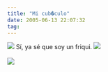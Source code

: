 ```yaml
---
title: "Mi cub�culo"
date: 2005-06-13 22:07:32
tag: 
---
```

<img border="0" src="mambots/editors/tinymce_exp/jscripts/tiny_mce/plugins/emotions/images/smiley-smile.gif"/> Sí, ya sé que soy un friqui. <img border="0" src="mambots/editors/tinymce_exp/jscripts/tiny_mce/plugins/emotions/images/smiley-embarassed.gif"/><br/><br/><a target="_blank" href="http://files/misc/cubiculo.html"><img border="0" src="files/misc/cubiculo-mini.jpg"/></a><br/><br/><br/><br/>
